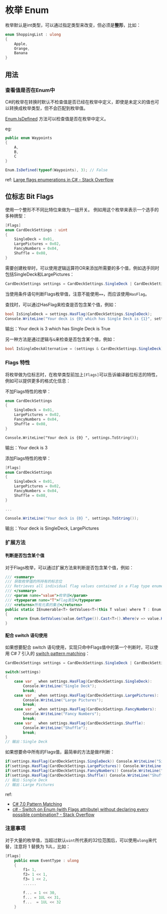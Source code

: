 # 枚举 Enum

枚举默认是int类型，可以通过指定类型来改变，但必须是**整形**，比如：
```c#
enum ShoppingList : ulong
{
    Apple,
    Orange,
    Banana
}
```

## 用法

### 查看值是否在Enum中

C#的枚举在转换时默认不检查值是否已经在枚举中定义，即使是未定义的值也可以转换成枚举类型，但不会匹配到枚举值。

[Enum.IsDefined](https://docs.microsoft.com/en-us/dotnet/api/system.enum.isdefined?view=net-6.0) 方法可以检查值是否在枚举中定义。

eg:

```c#
public enum Waypoints
{
    A,
    B,
    C
}

Enum.IsDefined(typeof(Waypoints), 3); // False
```

ref: [Large flags enumerations in C# - Stack Overflow](https://stackoverflow.com/a/54901506/3886059)

## 位标志 Bit Flags

使用一个整形不不同比特位来做为一组开关。 例如用这个枚举来表示一个选手的多种牌型：

```c#
[Flags]
enum CardDeckSettings : uint
{
    SingleDeck = 0x01,
    LargePictures = 0x02,
    FancyNumbers = 0x04,
    Shuffle = 0x08,
}
```

需要创建枚举时，可以使用逻辑运算符OR来添加所需要的多个值，例如选手同时包括SingleDeck和LargePictures：

```c#
CardDeckSettings settings = CardDeckSettings.SingleDeck | CardDeckSettings.LargePictures;
```

当使用条件语句判断Flags枚举值，注意不能使用`==`，而应该使用`HasFlag`。

查找时，可以通过HasFlag来检查是否包含某个值，例如：

```c#
bool IsSingleDeck = settings.HasFlag(CardDeckSettings.SingleDeck);
Console.WriteLine("Your deck is {0} which has Single Deck is {1}", settings.ToString(), IsSingleDeck);
```

输出：Your deck is 3 which has Single Deck is True

另一种方法是通过逻辑与`&`来检查是否包含某个值，例如：

```c#
bool IsSingleDeckAlternative = (settings & CardDeckSettings.SingleDeck) == CardDeckSettings.SingleDeck;
```

### Flags 特性

将枚举做为位标志时，在枚举类型前加上`[Flags]`可以告诉编译器位标志的特性，例如可以提供更多的格式化信息：

不加Flags特性的枚举：

```c#
enum CardDeckSettings
{
    SingleDeck = 0x01,
    LargePictures = 0x02,
    FancyNumbers = 0x04,
    Shuffle = 0x08,
}
```

```
Console.WriteLine("Your deck is {0} ", settings.ToString());
```

输出：Your deck is 3

添加Flags特性的枚举：

```c#
[Flags]
enum CardDeckSettings
{
    SingleDeck = 0x01,
    LargePictures = 0x02,
    FancyNumbers = 0x04,
    Shuffle = 0x08,
}

...

Console.WriteLine("Your deck is {0} ", settings.ToString());
```

输出：Your deck is SingleDeck, LargePictures

### 扩展方法

#### 判断是否包含某个值

对于Flags枚举，可以通过扩展方法来判断是否包含某个值，例如：

```c#
/// <summary>
/// 获取枚举值的所持有的标志位
/// Retrieves all individual flag values contained in a Flag type enumeration.
/// </summary>
/// <param name="value">枚举值</param>
/// <typeparam name="T">Flag类型</typeparam>
/// <returns>所有元素的集合</returns>
public static IEnumerable<T> GetValues<T>(this T value) where T : Enum
{
    return Enum.GetValues(value.GetType()).Cast<T>().Where(v => value.HasFlag(v));
}
```

#### 配合 switch 语句使用

如果想要配合 switch 语句使用，实现只命中Flags值中的第一个判断时，可以使用 C# 7 引入的 [switch pattern matching](https://learn.microsoft.com/en-us/dotnet/csharp/fundamentals/functional/pattern-matching)：

```c#
CardDeckSettings settings = CardDeckSettings.SingleDeck | CardDeckSettings.LargePictures;

switch(settings)
{
    case var _ when settings.HasFlag(CardDeckSettings.SingleDeck):
        Console.WriteLine("Single Deck");
        break;
    case var _ when settings.HasFlag(CardDeckSettings.LargePictures):
        Console.WriteLine("Large Pictures");
        break;
    case var _ when settings.HasFlag(CardDeckSettings.FancyNumbers):
        Console.WriteLine("Fancy Numbers");
        break;
    case var _ when settings.HasFlag(CardDeckSettings.Shuffle):
        Console.WriteLine("Shuffle");
        break;
}
// 输出：Single Deck
```

如果想要命中所有的Flags值，最简单的方法是做if判断：

```c#
if(settings.HasFlag(CardDeckSettings.SingleDeck)) Console.WriteLine("Single Deck");
if(settings.HasFlag(CardDeckSettings.LargePictures)) Console.WriteLine("Large Pictures");
if(settings.HasFlag(CardDeckSettings.FancyNumbers)) Console.WriteLine("Fancy Numbers");
if(settings.HasFlag(CardDeckSettings.Shuffle)) Console.WriteLine("Shuffle");
// 输出：Single Deck
// 输出：Large Pictures
```

ref: 
* [C# 7.0 Pattern Matching](https://docs.microsoft.com/en-us/dotnet/csharp/whats-new/csharp-7#pattern-matching)
* [c# - Switch on Enum (with Flags attribute) without declaring every possible combination? - Stack Overflow](https://stackoverflow.com/a/52290348)

### 注意事项

对于大量的枚举值，当超过默认`uint`所代表的32位范围后，可以使用`ulong`来代替，注意将 1 替换为 1UL，比如：

```c#
[Flags]    
    public enum EventType : ulong
    {
        f1= 1,
        f2= 1 << 1,
        f3= 1 << 2,
        ......

        f... = 1 << 30,
        f... = 1UL << 31,
        f...  = 1UL << 32        
    }
```


